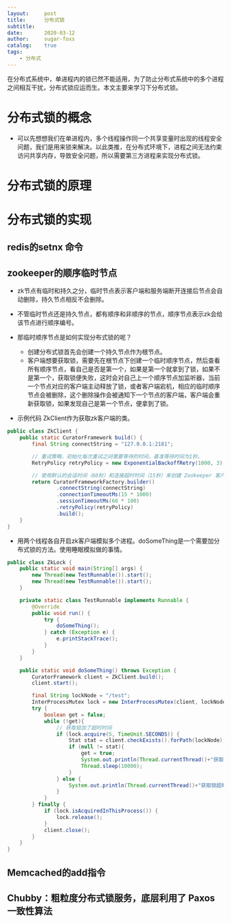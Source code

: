 ```yaml
---
layout:     post
title:      分布式锁
subtitle:   
date:       2020-03-12
author:     sugar-foxs
catalog: 	true
tags:
    - 分布式
---
```


在分布式系统中，单进程内的锁已然不能适用，为了防止分布式系统中的多个进程之间相互干扰，分布式锁应运而生。本文主要来学习下分布式锁。

<!-- more -->
# 分布式锁的概念
- 可以先想想我们在单进程内，多个线程操作同一个共享变量时出现的线程安全问题，我们是用来锁来解决。以此类推，在分布式环境下，进程之间无法约束访问共享内存，导致安全问题，所以需要第三方进程来实现分布式锁。

# 分布式锁的原理


# 分布式锁的实现
## redis的setnx 命令

## zookeeper的顺序临时节点
- zk节点有临时和持久之分，临时节点表示客户端和服务端断开连接后节点会自动删除，持久节点相反不会删除。
- 不管临时节点还是持久节点，都有顺序和非顺序的节点，顺序节点表示zk会给该节点进行顺序编号。
- 那临时顺序节点是如何实现分布式锁的呢？
    - 创建分布式锁首先会创建一个持久节点作为根节点。
    - 客户端想要获取锁，需要先在根节点下创建一个临时顺序节点，然后查看所有顺序节点，看自己是否是第一个，如果是第一个就拿到了锁，如果不是第一个，获取锁便失败，这时会对自己上一个顺序节点加监听器，当前一个节点对应的客户端主动释放了锁，或者客户端宕机，相应的临时顺序节点会被删除，这个删除操作会被通知下一个节点的客户端，客户端会重新获取锁，如果发现自己是第一个节点，便拿到了锁。

- 示例代码
ZkClient作为获取zk客户端的类。
```java
public class ZkClient {
    public static CuratorFramework build() {
        final String connectString = "127.0.0.1:2181";

        // 重试策略，初始化每次重试之间需要等待的时间，基准等待时间为1秒。
        RetryPolicy retryPolicy = new ExponentialBackoffRetry(1000, 3);

        // 使用默认的会话时间（60秒）和连接超时时间（15秒）来创建 Zookeeper 客户端
        return CuratorFrameworkFactory.builder()
                .connectString(connectString)
                .connectionTimeoutMs(15 * 1000)
                .sessionTimeoutMs(60 * 100)
                .retryPolicy(retryPolicy)
                .build();
    }
}
```

- 用两个线程各自开启zk客户端模拟多个进程。doSomeThing是一个需要加分布式锁的方法。使用睡眠模拟做的事情。
```java
public class ZkLock {
    public static void main(String[] args) {
        new Thread(new TestRunnable()).start();
        new Thread(new TestRunnable()).start();
    }

    private static class TestRunnable implements Runnable {
        @Override
        public void run() {
            try {
                doSomeThing();
            } catch (Exception e) {
                e.printStackTrace();
            }
        }
    }

    public static void doSomeThing() throws Exception {
        CuratorFramework client = ZkClient.build();
        client.start();

        final String lockNode = "/test";
        InterProcessMutex lock = new InterProcessMutex(client, lockNode);
        try {
            boolean get = false;
            while (!get){
                // 获取锁加了超时时间
                if (lock.acquire(5, TimeUnit.SECONDS)) {
                    Stat stat = client.checkExists().forPath(lockNode);
                    if (null != stat){
                        get = true;
                        System.out.println(Thread.currentThread()+"获取到了锁"+System.currentTimeMillis());
                        Thread.sleep(10000);
                    }
                } else {
                    System.out.println(Thread.currentThread()+"获取锁超时");
                }
            }
        } finally {
            if (lock.isAcquiredInThisProcess()) {
                lock.release();
            }
            client.close();
        }
    }
}
```

## Memcached的add指令
## Chubby：粗粒度分布式锁服务，底层利用了 Paxos 一致性算法
